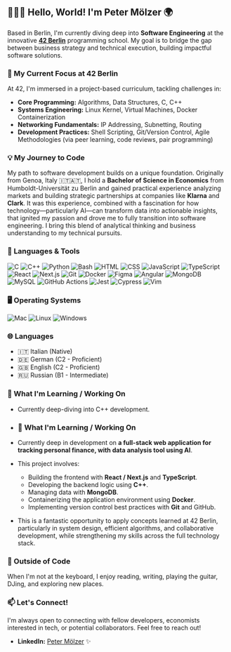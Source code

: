 ## 👩🏻‍💻 Hello, World! I'm Peter Mölzer 🌍

Based in Berlin, I'm currently diving deep into **Software Engineering** at the innovative **[42 Berlin](https://www.42network.org/)** programming school. My goal is to bridge the gap between business strategy and technical execution, building impactful software solutions.

### 🚀 My Current Focus at 42 Berlin

At 42, I'm immersed in a project-based curriculum, tackling challenges in:
*   **Core Programming:** Algorithms, Data Structures, C, C++
*   **Systems Engineering:** Linux Kernel, Virtual Machines, Docker Containerization
*   **Networking Fundamentals:** IP Addressing, Subnetting, Routing
*   **Development Practices:** Shell Scripting, Git/Version Control, Agile Methodologies (via peer learning, code reviews, pair programming)

### 💡 My Journey to Code

My path to software development builds on a unique foundation. Originally from Genoa, Italy 🇮🇹🇦🇹, I hold a **Bachelor of Science in Economics** from Humboldt-Universität zu Berlin and gained practical experience analyzing markets and building strategic partnerships at companies like **Klarna** and **Clark**. It was this experience, combined with a fascination for how technology—particularly AI—can transform data into actionable insights, that ignited my passion and drove me to fully transition into software engineering. I bring this blend of analytical thinking and business understanding to my technical pursuits.

### 📝 Languages & Tools
![C](https://img.shields.io/badge/-C-00599C?style=flat&logo=c&logoColor=white)
![C++](https://img.shields.io/badge/-C%2B%2B-00599C?style=flat&logo=c%2B%2B&logoColor=white) 
![Python](https://img.shields.io/badge/-Python-306998?style=flat&logo=python&logoColor=white) 
![Bash](https://img.shields.io/badge/-Bash-4EAA25?style=flat&logo=gnu-bash&logoColor=white) 
![HTML](https://img.shields.io/badge/-HTML-E34F26?style=flat&logo=html5&logoColor=white)
![CSS](https://img.shields.io/badge/-CSS-1572B6?style=flat&logo=css3&logoColor=white)
![JavaScript](https://img.shields.io/badge/-JavaScript-F7DF1E?style=flat&logo=javascript&logoColor=black)
![TypeScript](https://img.shields.io/badge/-TypeScript-3178C6?style=flat&logo=typescript&logoColor=white)
![React](https://img.shields.io/badge/-React-61DAFB?style=flat&logo=react&logoColor=black)
![Next.js](https://img.shields.io/badge/-Next.js-000000?style=flat&logo=next.js&logoColor=white)
![Git](https://img.shields.io/badge/-Git-F05032?style=flat&logo=git&logoColor=white)
![Docker](https://img.shields.io/badge/-Docker-2496ED?style=flat&logo=docker&logoColor=white)
![Figma](https://img.shields.io/badge/-Figma-F24E1E?style=flat&logo=figma&logoColor=white)
![Angular](https://img.shields.io/badge/-Angular-DD0031?style=flat&logo=angular&logoColor=white)
![MongoDB](https://img.shields.io/badge/-MongoDB-47A248?style=flat&logo=mongodb&logoColor=white)
![MySQL](https://img.shields.io/badge/-MySQL-4479A1?style=flat&logo=mysql&logoColor=white)
![GitHub Actions](https://img.shields.io/badge/-GitHub_Actions-2088FF?style=flat&logo=github-actions&logoColor=white)
![Jest](https://img.shields.io/badge/-Jest-C21325?style=flat&logo=jest&logoColor=white)
![Cypress](https://img.shields.io/badge/-Cypress-17202C?style=flat&logo=cypress&logoColor=white)
![Vim](https://img.shields.io/badge/-Vim-019733?style=flat&logo=vim&logoColor=white)


### 🖥 Operating Systems
![Mac](https://img.shields.io/badge/-Mac-000000?style=flat&logo=apple&logoColor=white)
![Linux](https://img.shields.io/badge/-Linux-000000?style=flat&logo=linux&logoColor=white)
![Windows](https://img.shields.io/badge/-Windows-0078D6?style=flat&logo=windows&logoColor=white)

### 🌐 Languages

*   🇮🇹 Italian (Native)
*   🇩🇪 German (C2 - Proficient)
*   🇬🇧 English (C2 - Proficient)
*   🇷🇺 Russian (B1 - Intermediate)
   
### 🌱 What I'm Learning / Working On

*   Currently deep-diving into C++ development.
*   ### 🌱 What I'm Learning / Working On

*   Currently deep in development on **a full-stack web application for tracking personal finance, with data analysis tool using AI**.
*   This project involves:
    *   Building the frontend with **React / Next.js** and **TypeScript**.
    *   Developing the backend logic using **C++**.
    *   Managing data with **MongoDB**.
    *   Containerizing the application environment using **Docker**.
    *   Implementing version control best practices with **Git** and GitHub.
*   This is a fantastic opportunity to apply concepts learned at 42 Berlin, particularly in system design, efficient algorithms, and collaborative development, while strengthening my skills across the full technology stack.

### 🎸 Outside of Code

When I'm not at the keyboard, I enjoy reading, writing, playing the guitar, DJing, and exploring new places.

### 📫 Let's Connect!

I'm always open to connecting with fellow developers, economists interested in tech, or potential collaborators. Feel free to reach out!

*   **LinkedIn:** [Peter Mölzer](https://www.linkedin.com/in/peter-moelzer/) ✨

